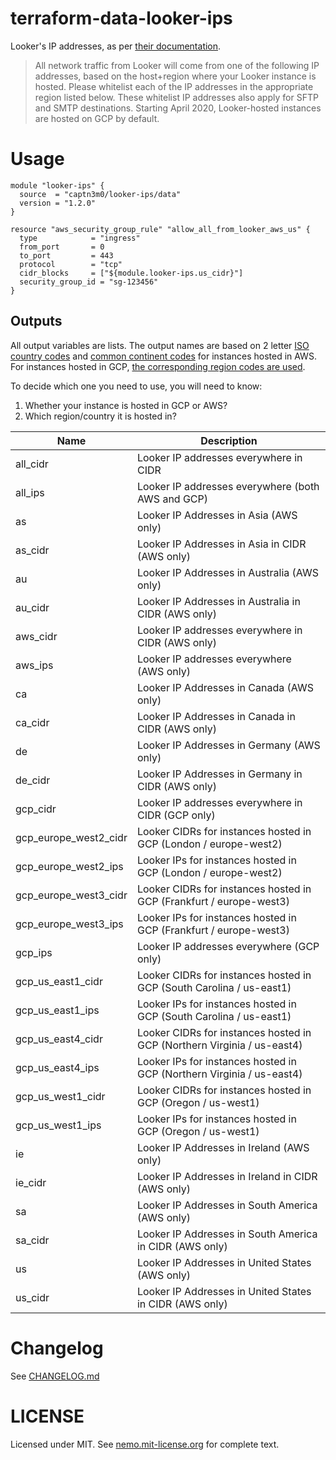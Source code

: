 # terraform-data-looker-ips

Looker's IP addresses, as per [their documentation](https://docs.looker.com/setup-and-management/enabling-secure-db).

> All network traffic from Looker will come from one of the following IP addresses, based on the host+region where your Looker instance is hosted. Please whitelist each of the IP addresses in the appropriate region listed below. These whitelist IP addresses also apply for SFTP and SMTP destinations. Starting April 2020, Looker-hosted instances are hosted on GCP by default.

# Usage

```
module "looker-ips" {
  source  = "captn3m0/looker-ips/data"
  version = "1.2.0"
}

resource "aws_security_group_rule" "allow_all_from_looker_aws_us" {
  type            = "ingress"
  from_port       = 0
  to_port         = 443
  protocol        = "tcp"
  cidr_blocks     = ["${module.looker-ips.us_cidr}"]
  security_group_id = "sg-123456"
}
```

## Outputs

All output variables are lists. The output names are based on 2 letter
[ISO country codes][3166] and [common continent codes](https://datahub.io/core/continent-codes#readme) for instances hosted in AWS. For instances hosted in GCP, [the corresponding region codes are used](https://cloud.google.com/compute/docs/regions-zones).

To decide which one you need to use, you will need to know:

1. Whether your instance is hosted in GCP or AWS?
2. Which region/country it is hosted in?

| Name | Description |
|------|-------------|
| all\_cidr | Looker IP addresses everywhere in CIDR |
| all\_ips | Looker IP addresses everywhere (both AWS and GCP) |
| as | Looker IP Addresses in Asia (AWS only) |
| as\_cidr | Looker IP Addresses in Asia in CIDR (AWS only) |
| au | Looker IP Addresses in Australia (AWS only) |
| au\_cidr | Looker IP Addresses in Australia in CIDR (AWS only) |
| aws\_cidr | Looker IP addresses everywhere in CIDR (AWS only) |
| aws\_ips | Looker IP addresses everywhere (AWS only) |
| ca | Looker IP Addresses in Canada (AWS only) |
| ca\_cidr | Looker IP Addresses in Canada in CIDR (AWS only) |
| de | Looker IP Addresses in Germany (AWS only) |
| de\_cidr | Looker IP Addresses in Germany in CIDR (AWS only) |
| gcp\_cidr | Looker IP addresses everywhere in CIDR (GCP only) |
| gcp\_europe\_west2\_cidr | Looker CIDRs for instances hosted in GCP (London / europe-west2) |
| gcp\_europe\_west2\_ips | Looker IPs for instances hosted in GCP (London / europe-west2) |
| gcp\_europe\_west3\_cidr | Looker CIDRs for instances hosted in GCP (Frankfurt / europe-west3) |
| gcp\_europe\_west3\_ips | Looker IPs for instances hosted in GCP (Frankfurt / europe-west3) |
| gcp\_ips | Looker IP addresses everywhere (GCP only) |
| gcp\_us\_east1\_cidr | Looker CIDRs for instances hosted in GCP (South Carolina / us-east1) |
| gcp\_us\_east1\_ips | Looker IPs for instances hosted in GCP (South Carolina / us-east1) |
| gcp\_us\_east4\_cidr | Looker CIDRs for instances hosted in GCP (Northern Virginia / us-east4) |
| gcp\_us\_east4\_ips | Looker IPs for instances hosted in GCP (Northern Virginia / us-east4) |
| gcp\_us\_west1\_cidr | Looker CIDRs for instances hosted in GCP (Oregon / us-west1) |
| gcp\_us\_west1\_ips | Looker IPs for instances hosted in GCP (Oregon / us-west1) |
| ie | Looker IP Addresses in Ireland (AWS only) |
| ie\_cidr | Looker IP Addresses in Ireland in CIDR (AWS only) |
| sa | Looker IP Addresses in South America (AWS only) |
| sa\_cidr | Looker IP Addresses in South America in CIDR (AWS only) |
| us | Looker IP Addresses in United States (AWS only) |
| us\_cidr | Looker IP Addresses in United States in CIDR (AWS only) |

# Changelog

See [CHANGELOG.md](CHANGELOG.md)

# LICENSE

Licensed under MIT. See [nemo.mit-license.org](https://nemo.mit-license.org) for complete text.

[3166]: https://www.iso.org/obp/ui/#search
